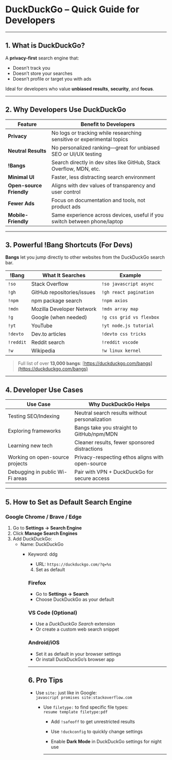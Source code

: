 # DuckDuckGo – Quick Guide for Developers

---

## 1. What is DuckDuckGo?

A **privacy-first** search engine that:
- Doesn’t track you
- Doesn’t store your searches
- Doesn’t profile or target you with ads

Ideal for developers who value **unbiased results**, **security**, and **focus**.

---

## 2. Why Developers Use DuckDuckGo

| Feature              | Benefit to Developers                                                     |
|----------------------|---------------------------------------------------------------------------|
| **Privacy**          | No logs or tracking while researching sensitive or experimental topics   |
| **Neutral Results**  | No personalized ranking—great for unbiased SEO or UI/UX testing          |
| **!Bangs**           | Search directly in dev sites like GitHub, Stack Overflow, MDN, etc.       |
| **Minimal UI**       | Faster, less distracting search environment                               |
| **Open-source Friendly** | Aligns with dev values of transparency and user control              |
| **Fewer Ads**        | Focus on documentation and tools, not product ads                         |
| **Mobile-Friendly**  | Same experience across devices, useful if you switch between phone/laptop |

---

## 3. Powerful !Bang Shortcuts (For Devs)

**Bangs** let you jump directly to other websites from the DuckDuckGo search bar.

| !Bang      | What It Searches                             | Example                          |
|------------|-----------------------------------------------|----------------------------------|
| `!so`      | Stack Overflow                                | `!so javascript async`           |
| `!gh`      | GitHub repositories/issues                    | `!gh react pagination`           |
| `!npm`     | npm package search                            | `!npm axios`                     |
| `!mdn`     | Mozilla Developer Network                     | `!mdn array map`                 |
| `!g`       | Google (when needed)                          | `!g css grid vs flexbox`         |
| `!yt`      | YouTube                                       | `!yt node.js tutorial`           |
| `!devto`   | Dev.to articles                               | `!devto css tricks`              |
| `!reddit`  | Reddit search                                 | `!reddit vscode`                 |
| `!w`       | Wikipedia                                     | `!w linux kernel`                |

> Full list of over **13,000 bangs**: [https://duckduckgo.com/bangs](https://duckduckgo.com/bangs)

---

## 4. Developer Use Cases

| Use Case                            | Why DuckDuckGo Helps                                 |
|-------------------------------------|-------------------------------------------------------|
| Testing SEO/Indexing                | Neutral search results without personalization       |
| Exploring frameworks                | Bangs take you straight to GitHub/npm/MDN            |
| Learning new tech                   | Cleaner results, fewer sponsored distractions        |
| Working on open-source projects     | Privacy-respecting ethos aligns with open-source     |
| Debugging in public Wi-Fi areas     | Pair with VPN + DuckDuckGo for secure access         |

---

## 5. How to Set as Default Search Engine

### Google Chrome / Brave / Edge
1. Go to **Settings → Search Engine**
2. Click **Manage Search Engines**
3. Add DuckDuckGo:
   - Name: DuckDuckGo  
      - Keyword: ddg  
         - URL: `https://duckduckgo.com/?q=%s`
         4. Set as default

         ### Firefox
         - Go to **Settings → Search**
         - Choose DuckDuckGo as your default

         ### VS Code (Optional)
         - Use a *DuckDuckGo Search* extension
         - Or create a custom web search snippet

         ### Android/iOS
         - Set it as default in your browser settings
         - Or install DuckDuckGo’s browser app

         ---

         ## 6. Pro Tips

         - Use `site:` just like in Google:  
           `javascript promises site:stackoverflow.com`

           - Use `filetype:` to find specific file types:  
             `resume template filetype:pdf`

             - Add `!safeoff` to get unrestricted results

             - Use `!duckconfig` to quickly change settings

             - Enable **Dark Mode** in DuckDuckGo settings for night use

             ---